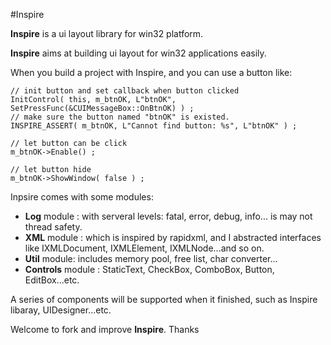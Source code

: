 #Inspire

**Inspire** is a ui layout library for win32 platform.

**Inspire** aims at building ui layout for win32 applications easily.

When you build a project with Inspire, and you can use a button like:

```
// init button and set callback when button clicked
InitControl( this, m_btnOK, L"btnOK", SetPressFunc(&CUIMessageBox::OnBtnOK) ) ;
// make sure the button named "btnOK" is existed.
INSPIRE_ASSERT( m_btnOK, L"Cannot find button: %s", L"btnOK" ) ;

// let button can be click
m_btnOK->Enable() ;

// let button hide
m_btnOK->ShowWindow( false ) ;
```

Inpsire comes with some modules:

* **Log**   module : with serveral levels: fatal, error, debug, info... is may not thread safety.
* **XML**   module : which is inspired by rapidxml, and I abstracted interfaces like IXMLDocument, IXMLElement,
            IXMLNode...and so on.
* **Util**  module: includes memory pool, free list, char converter...
* **Controls**  module : StaticText, CheckBox, ComboBox, Button, EditBox...etc.

A series of components will be supported when it finished, such as Inspire libaray, UIDesigner...etc.

Welcome to fork and improve **Inspire**.
Thanks
